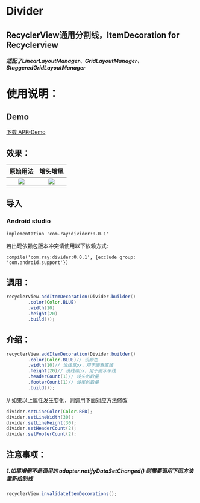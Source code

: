 # Divider
## RecyclerView通用分割线，ItemDecoration for Recyclerview 
##### 适配了LinearLayoutManager、GridLayoutManager、StaggeredGridLayoutManager
# 使用说明：
## Demo
[下载 APK-Demo](https://github.com/Ray512512/divider/blob/master/res/app-debug.apk)
## 效果：
|原始用法|增头增尾|
|:---:|:---:|
|![](https://github.com/Ray512512/Divider/blob/master/res/0.gif)|![](https://github.com/Ray512512/Divider/blob/master/res/1.gif)|

## 导入
### Android studio 
```
implementation 'com.ray:divider:0.0.1'
```
若出现依赖包版本冲突请使用以下依赖方式:
```
compile('com.ray:divider:0.0.1', {exclude group: 'com.android.support'})
``` 
## 调用：
```java
recyclerView.addItemDecoration(Divider.builder()
        .color(Color.BLUE)
        .width(10)
        .height(20)
        .build());
```
## 介绍：
```java
recyclerView.addItemDecoration(Divider.builder()
        .color(Color.BLUE)// 设颜色
        .width(10)// 设线宽px，用于画垂直线
        .height(20)// 设线高px，用于画水平线
        .headerCount(1)// 设头的数量
        .footerCount(1)// 设尾的数量
        .build());
```
// 如果以上属性发生变化，则调用下面对应方法修改
```java
divider.setLineColor(Color.RED);
divider.setLineWidth(30);
divider.setLineHeight(30);
divider.setHeaderCount(2);
divider.setFooterCount(2);
```

## 注意事项：
##### 1.如果增删不是调用的 adapter.notifyDataSetChanged() 则需要调用下面方法重新绘制线
```java
recyclerView.invalidateItemDecorations();
```




        
